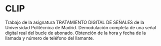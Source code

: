 # CLIP
Trabajo de la asignatura TRATAMIENTO DIGITAL DE SEÑALES de la Universidad Politécnica de Madrid.
Demodulación completa de una señal digital real del bucle de abonado. Obtención de la hora y fecha de la llamada y número de teléfono
del llamante.

